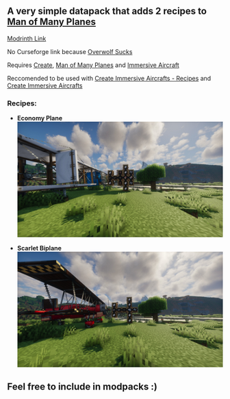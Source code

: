 ## A very simple datapack that adds 2 recipes to [Man of Many Planes](https://modrinth.com/mod/man-of-many-planes) 

[Modrinth Link](https://modrinth.com/project/create-man-of-many-planes)

No Curseforge link because [Overwolf Sucks](https://www.reddit.com/r/feedthememes/comments/17mrniv/this_is_not_a_meme_overwolf_uses_the_revenue_that/)

Requires [Create](https://modrinth.com/mod/create), [Man of Many Planes](https://modrinth.com/mod/man-of-many-planes) and [Immersive Aircraft](https://modrinth.com/mod/immersive-aircraft)

Reccomended to be used with [Create Immersive Aircrafts - Recipes](https://www.curseforge.com/minecraft/texture-packs/create-immersive-aircrafts-data-pack) and [Create Immersive Aircrafts](https://www.curseforge.com/minecraft/texture-packs/create-immersive-aircrafts-resource-pack)

### Recipes:
- **Economy Plane**
![Screenshot of the Economy Plane and the recipe for it in Mechanical Crafters with mountains in the background and a tree](https://github.com/Fugimii/Create-Man-of-Many-Planes/blob/main/images/2024-05-30_18.12.17.jpg?raw=true)

- **Scarlet Biplane**
![Screenshot of the Scarlet Biplane and the recipe for it in Mechanical Crafters with mountains in the background and a tree](https://github.com/Fugimii/Create-Man-of-Many-Planes/blob/main/images/2024-05-30_18.10.07.jpg?raw=true)

## Feel free to include in modpacks :)
